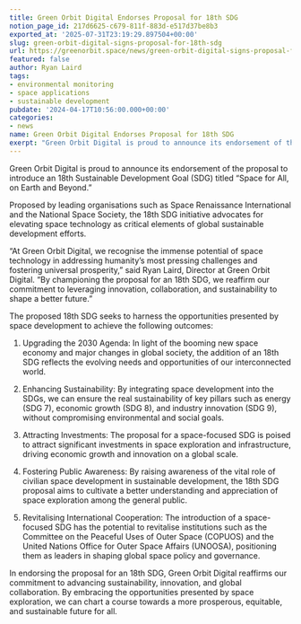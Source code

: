 ```yaml
---
title: Green Orbit Digital Endorses Proposal for 18th SDG
notion_page_id: 217d6625-c679-811f-883d-e517d37be8b3
exported_at: '2025-07-31T23:19:29.897504+00:00'
slug: green-orbit-digital-signs-proposal-for-18th-sdg
url: https://greenorbit.space/news/green-orbit-digital-signs-proposal-for-18th-sdg/
featured: false
author: Ryan Laird
tags:
- environmental monitoring
- space applications
- sustainable development
pubdate: '2024-04-17T10:56:00.000+00:00'
categories:
- news
name: Green Orbit Digital Endorses Proposal for 18th SDG
exerpt: "Green Orbit Digital is proud to announce its endorsement of the proposal to introduce an 18th Sustainable Development Goal (SDG)."
---
```


Green Orbit Digital is proud to announce its endorsement of the proposal to introduce an 18th Sustainable Development Goal (SDG) titled “Space for All, on Earth and Beyond.”

Proposed by leading organisations such as Space Renaissance International and the National Space Society, the 18th SDG initiative advocates for elevating space technology as critical elements of global sustainable development efforts.

“At Green Orbit Digital, we recognise the immense potential of space technology in addressing humanity’s most pressing challenges and fostering universal prosperity,” said Ryan Laird, Director at Green Orbit Digital. “By championing the proposal for an 18th SDG, we reaffirm our commitment to leveraging innovation, collaboration, and sustainability to shape a better future.”

The proposed 18th SDG seeks to harness the opportunities presented by space development to achieve the following outcomes:

1. Upgrading the 2030 Agenda: In light of the booming new space economy and major changes in global society, the addition of an 18th SDG reflects the evolving needs and opportunities of our interconnected world.

1. Enhancing Sustainability: By integrating space development into the SDGs, we can ensure the real sustainability of key pillars such as energy (SDG 7), economic growth (SDG 8), and industry innovation (SDG 9), without compromising environmental and social goals.

1. Attracting Investments: The proposal for a space-focused SDG is poised to attract significant investments in space exploration and infrastructure, driving economic growth and innovation on a global scale.

1. Fostering Public Awareness: By raising awareness of the vital role of civilian space development in sustainable development, the 18th SDG proposal aims to cultivate a better understanding and appreciation of space exploration among the general public.

1. Revitalising International Cooperation: The introduction of a space-focused SDG has the potential to revitalise institutions such as the Committee on the Peaceful Uses of Outer Space (COPUOS) and the United Nations Office for Outer Space Affairs (UNOOSA), positioning them as leaders in shaping global space policy and governance.

In endorsing the proposal for an 18th SDG, Green Orbit Digital reaffirms our commitment to advancing sustainability, innovation, and global collaboration. By embracing the opportunities presented by space exploration, we can chart a course towards a more prosperous, equitable, and sustainable future for all.